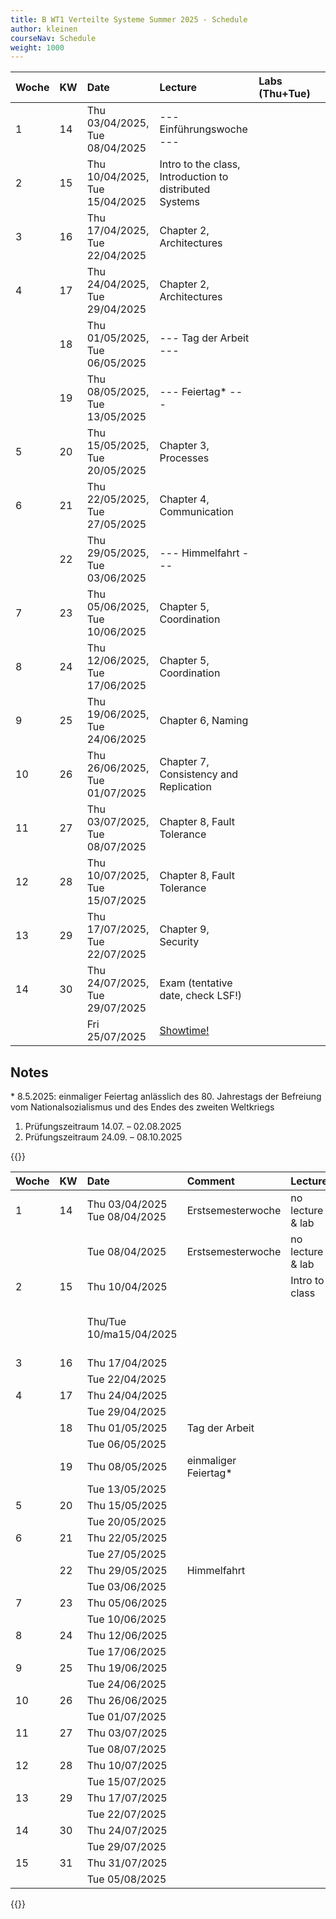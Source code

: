 ```yaml
---
title: B WT1 Verteilte Systeme Summer 2025 - Schedule
author: kleinen
courseNav: Schedule
weight: 1000
---
```




| Woche | KW  | Date                           | Lecture                                                 | Labs (Thu+Tue) |     |
|:----- |:--- |:------------------------------ |:------------------------------------------------------- |:-------------- |:--- |
| 1     | 14  | Thu 03/04/2025, Tue 08/04/2025 | --- Einführungswoche ---                                |                |     |
| 2     | 15  | Thu 10/04/2025, Tue 15/04/2025 | Intro to the class, Introduction to distributed Systems |                |     |
| 3     | 16  | Thu 17/04/2025, Tue 22/04/2025 | Chapter 2, Architectures                                |                |     |
| 4     | 17  | Thu 24/04/2025, Tue 29/04/2025 | Chapter 2, Architectures                                |                |     |
|       | 18  | Thu 01/05/2025, Tue 06/05/2025 | --- Tag der Arbeit ---                                  |                |     |
|       | 19  | Thu 08/05/2025, Tue 13/05/2025 | --- Feiertag*  ---                                      |                |     |
| 5     | 20  | Thu 15/05/2025, Tue 20/05/2025 | Chapter 3, Processes                                    |                |     |
| 6     | 21  | Thu 22/05/2025, Tue 27/05/2025 | Chapter 4, Communication                                |                |     |
|       | 22  | Thu 29/05/2025, Tue 03/06/2025 | --- Himmelfahrt ---                                     |                |     |
| 7     | 23  | Thu 05/06/2025, Tue 10/06/2025 | Chapter 5, Coordination                                 |                |     |
| 8     | 24  | Thu 12/06/2025, Tue 17/06/2025 | Chapter 5, Coordination                                 |                |     |
| 9     | 25  | Thu 19/06/2025, Tue 24/06/2025 | Chapter 6, Naming                                       |                |     |
| 10    | 26  | Thu 26/06/2025, Tue 01/07/2025 | Chapter 7, Consistency and Replication                  |                |     |
| 11    | 27  | Thu 03/07/2025, Tue 08/07/2025 | Chapter 8, Fault Tolerance                              |                |     |
| 12    | 28  | Thu 10/07/2025, Tue 15/07/2025 | Chapter 8, Fault Tolerance                              |                |     |
| 13    | 29  | Thu 17/07/2025, Tue 22/07/2025 | Chapter 9, Security                                     |                |     |
| 14    | 30  | Thu 24/07/2025, Tue 29/07/2025 | Exam (tentative date, check LSF!)                       |                |     |
|       |     | Fri 25/07/2025                 | [Showtime!](https://showtime.f4.htw-berlin.de/)         |                |     |


## Notes

\* 8.5.2025: einmaliger Feiertag anlässlich des 80. Jahrestags der Befreiung vom Nationalsozialismus und des Endes des zweiten Weltkriegs 

1. Prüfungszeitraum	14.07. – 02.08.2025
2. Prüfungszeitraum	24.09. – 08.10.2025



{{<comment>}}



| Woche | KW  | Date           | Comment              | Lecture          | Lab |
|:----- |:--- |:-------------- |:-------------------- |:---------------- | --- |
| 1     | 14  | Thu 03/04/2025 Tue 08/04/2025| Erstsemesterwoche    | no lecture & lab |     |
|       |     | Tue 08/04/2025 | Erstsemesterwoche    | no lecture & lab |     |
| 2     | 15  | Thu 10/04/2025 |                      | Intro to class   |     |
|       |     | Thu/Tue 10/ma15/04/2025 |                      |                  | Intro to the labs    |
| 3     | 16  | Thu 17/04/2025 |                      |                  |     |
|       |     | Tue 22/04/2025 |                      |                  |     |
| 4     | 17  | Thu 24/04/2025 |                      |                  |     |
|       |     | Tue 29/04/2025 |                      |                  |     |
|       | 18  | Thu 01/05/2025 | Tag der Arbeit       |                  |     |
|       |     | Tue 06/05/2025 |                      |                  |     |
|       | 19  | Thu 08/05/2025 | einmaliger Feiertag* |                  |     |
|       |     | Tue 13/05/2025 |                      |                  |     |
| 5     | 20  | Thu 15/05/2025 |                      |                  |     |
|       |     | Tue 20/05/2025 |                      |                  |     |
| 6     | 21  | Thu 22/05/2025 |                      |                  |     |
|       |     | Tue 27/05/2025 |                      |                  |     |
|       | 22  | Thu 29/05/2025 | Himmelfahrt          |                  |     |
|       |     | Tue 03/06/2025 |                      |                  |     |
| 7     | 23  | Thu 05/06/2025 |                      |                  |     |
|       |     | Tue 10/06/2025 |                      |                  |     |
| 8     | 24  | Thu 12/06/2025 |                      |                  |     |
|       |     | Tue 17/06/2025 |                      |                  |     |
| 9     | 25  | Thu 19/06/2025 |                      |                  |     |
|       |     | Tue 24/06/2025 |                      |                  |     |
| 10    | 26  | Thu 26/06/2025 |                      |                  |     |
|       |     | Tue 01/07/2025 |                      |                  |     |
| 11    | 27  | Thu 03/07/2025 |                      |                  |     |
|       |     | Tue 08/07/2025 |                      |                  |     |
| 12    | 28  | Thu 10/07/2025 |                      |                  |     |
|       |     | Tue 15/07/2025 |                      |                  |     |
| 13    | 29  | Thu 17/07/2025 |                      |                  |     |
|       |     | Tue 22/07/2025 |                      |                  |     |
| 14    | 30  | Thu 24/07/2025 |                      |                  |     |
|       |     | Tue 29/07/2025 |                      |                  |     |
| 15    | 31  | Thu 31/07/2025 |                      |                  |     |
|       |     | Tue 05/08/2025 |                      |                  |     |



{{</comment>}}

